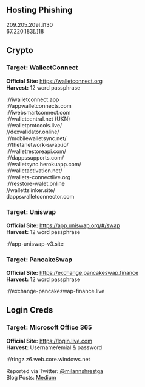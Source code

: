 
## Hosting Phishing
209.205.209[.]130  
67.220.183[.]18

## Crypto
### **Target:** WallectConnect  
**Official Site:** https://walletconnect.org  
**Harvest:** 12 word passphrase 

://iwalletconnect.app  
://appwalletconnects.com  
://iwebsmartconnect.com  
://walletcentral.net (UKN)  
://walletprotocols.live/  
//dexvalidator.online/  
://mobilewalletsync.net/  
://thetanetwork-swap.io/  
://walletrestoreapi.com/  
://dappssupports.com/  
://walletsync.herokuapp.com/  
://walletactivation.net/  
://wallets-connectlive.org  
://resstore-walet.online  
//wallettslinker.site/  
dappswalletconnector.com  


### **Target:** Uniswap  
**Official Site:** https://app.uniswap.org/#/swap  
**Harvest:** 12 word passphrase 

://app-uniswap-v3.site


### **Target:** PancakeSwap  
**Official Site:** https://exchange.pancakeswap.finance  
**Harvest:** 12 word passphrase 

://exchange-pancakeswap-finance.live

## Login Creds
### **Target:** Microsoft Office 365  
**Official Site:** https://login.live.com  
**Harvest:** Username/emial & password  

://ringz.z6.web.core.windows.net

Reported via Twitter: [@milannshrestga](https://twitter.com/milannshrestga)  
Blog Posts: [Medium](https://milannshrestha.medium.com)

